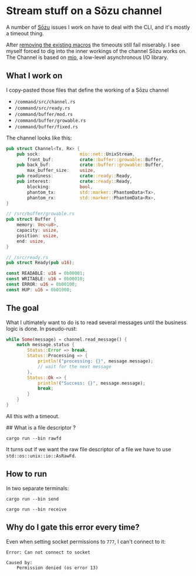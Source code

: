 # Stream stuff on a Sōzu channel

A number of [Sōzu](https://github.com/sozu-proxy/sozu) issues I work on have to deal with the CLI, and it's mostly a timeout thing.

After [removing the existing macros](https://github.com/sozu-proxy/sozu/pull/724) the timeouts still fail miserably.
I see myself forced to dig into the inner workings of the channel Sōzu works on.
The Channel is based on [mio](https://crates.io/crates/mio), a low-level asynchronous I/O library.

## What I work on

I copy-pasted those files that define the working of a Sōzu channel

-   `/command/src/channel.rs`
-   `/command/src/ready.rs`
-   `/command/buffer/mod.rs`
-   `/command/buffer/growable.rs`
-   `/command/buffer/fixed.rs`

The channel looks like this:

```rust
pub struct Channel<Tx, Rx> {
    pub sock:               mio::net::UnixStream,
        front_buf:          crate::buffer::growable::Buffer,
    pub back_buf:           crate::buffer::growable::Buffer,
        max_buffer_size:    usize,
    pub readiness:          crate::ready::Ready,
    pub interest:           crate::ready::Ready,
        blocking:           bool,
        phantom_tx:         std::marker::PhantomData<Tx>,
        phantom_rx:         std::marker::PhantomData<Rx>,
}

// /src/buffer/growable.rs
pub struct Buffer {
    memory: Vec<u8>,
    capacity: usize,
    position: usize,
    end: usize,
}

// /src/ready.rs
pub struct Ready(pub u16);

const READABLE: u16 = 0b00001;
const WRITABLE: u16 = 0b00010;
const ERROR: u16 = 0b00100;
const HUP: u16 = 0b01000;
```

## The goal

What I ultimately want to do is to read several messages until the business logic is done.
In pseudo-rust:

```rust
while Some(message) = channel.read_message() {
    match message.status {
        Status::Error => break,
        Status::Processing => {
            println!("processing: {}", message.message);
            // wait for the next message
        },
        Status::Ok => {
            println!("Success: {}", message.message);
            break;
        }
    }
}
```

All this with a timeout.

## What is a file descriptor ?

    cargo run --bin rawfd

It turns out if we want the raw file descriptor of a file we have to use `std::os::unix::io::AsRawFd`.

## How to run

In two separate terminals:

    cargo run --bin send

    cargo run --bin receive

## Why do I gate this error every time?

Even when setting socket permissions to `777`, I can't connect to it:

```
Error: Can not connect to socket

Caused by:
    Permission denied (os error 13)
```
